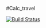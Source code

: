 #Calc_travel 

[![Build Status](https://travis-ci.org/LeakySum/calctrav.svg?branch=master)](https://travis-ci.org/LeakySum/calctrav)
